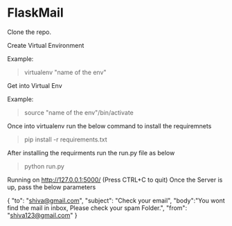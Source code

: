 # FlaskMail

Clone the repo.

Create Virtual Environment

Example:
>virtualenv "name of the env"

Get into Virtual Env

Example:
>source "name of the env"/bin/activate

Once into virtualenv run the below command to install the requiremnets
>pip install -r requirements.txt

After installing the requirments run the run.py file as below
>python run.py

Running on http://127.0.0.1:5000/ (Press CTRL+C to quit)
Once the Server is up, pass the below parameters

{
  "to": "shiva@gmail.com", 
  "subject": "Check your email", 
  "body":"You wont find the mail in inbox, Please check your spam Folder.", 
  "from": "shiva123@gmail.com" 
}
